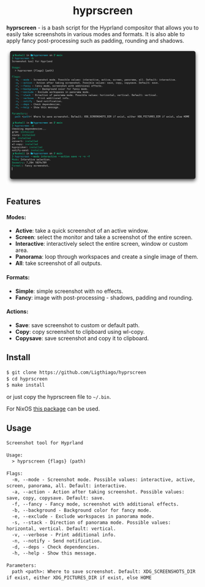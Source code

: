 <div align="center">
    <h1> hyprscreen </h1>
</div>

**hyprscreen** - is a bash script for the Hyprland compositor that allows you to easily take screenshots in various modes and formats. It is also able to apply fancy post-processing such as padding, rounding and shadows.

![](./assets/fancy.png)

## Features

#### Modes:

  - **Active**: take a quick screenshot of an active window.
  - **Screen**: select the monitor and take a screenshot of the entire screen.
  - **Interactive**: interactively select the entire screen, window or custom area.
  - **Panorama**: loop through workspaces and create a single image of them.
  - **All**: take screenshot of all outputs.

#### Formats:
  - **Simple**: simple screenshot with no effects.
  - **Fancy**: image with post-processing - shadows, padding and rounding.

#### Actions:
  - **Save**: save screenshot to custom or default path.
  - **Copy**: copy screenshot to clipboard using wl-copy.
  - **Copysave**: save screenshot and copy it to clipboard.


## Install

```sh
$ git clone https://github.com/Ligthiago/hyprscreen
$ cd hyprscreen
$ make install
```
or just copy the hyprscreen file to `~/.bin`.

For NixOS [this package](https://github.com/Ligthiago/novaFlake/blob/main/packages/hyprscreen/default.nix) can be used.

## Usage

```
Screenshot tool for Hyprland

Usage:
  > hyprscreen {flags} (path)

Flags:
  -m, --mode - Screenshot mode. Possible values: interactive, active, screen, panorama, all. Default: interactive.
  -a, --action - Action after taking screenshot. Possible values: save, copy, copysave. Default: save.
  -f, --fancy - Fancy mode, screenshot with additional effects.
  -b, --background - Background color for fancy mode.
  -e, --exclude - Exclude workspaces in panorama mode.
  -s, --stack - Direction of panorama mode. Possible values: horizontal, vertical. Default: vertical.
  -v, --verbose - Print additional info.
  -n, --notify - Send notification.
  -d, --deps - Check dependencies.
  -h, --help - Show this message.

Parameters:
  path <path>: Where to save screenshot. Default: XDG_SCREENSHOTS_DIR if exist, either XDG_PICTURES_DIR if exist, else HOME
```